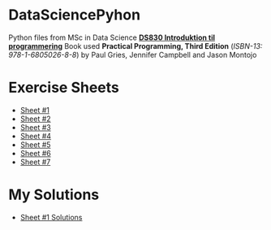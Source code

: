 # DataSciencePyhon
Python files from MSc in Data Science 
**<a href="https://odin.sdu.dk/sitecore/index.php?a=fagbesk&id=137564&lang=da" target="_blank">DS830 Introduktion til programmering</a>**
Book used **Practical Programming, Third Edition** (<i>ISBN-13: 978-1-6805026-8-8</i>) by Paul Gries, Jennifer Campbell and Jason Montojo

# Exercise Sheets
- <a href="/Exercise_Sheets/Exercise_Set_1.pdf" target="_blank">Sheet #1</a>
- <a href="/Exercise_Sheets/Exercise_Set_2.pdf" target="_blank">Sheet #2</a>
- <a href="/Exercise_Sheets/Exercise_Set_3.pdf" target="_blank">Sheet #3</a>
- <a href="/Exercise_Sheets/Exercise_Set_4.pdf" target="_blank">Sheet #4</a>
- <a href="/Exercise_Sheets/Exercise_Set_5.pdf" target="_blank">Sheet #5</a>
- <a href="/Exercise_Sheets/Exercise_Set_6.pdf" target="_blank">Sheet #6</a>
- <a href="/Exercise_Sheets/Exercise_Set_7.pdf" target="_blank">Sheet #7</a>

# My Solutions
- <a href="/Solutions/Sheet%20%231/" target="_blank">Sheet #1 Solutions</a>
